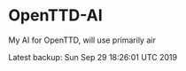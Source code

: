 # OpenTTD-AI
My AI for OpenTTD, will use primarily air

Latest backup: Sun Sep 29 18:26:01 UTC 2019
